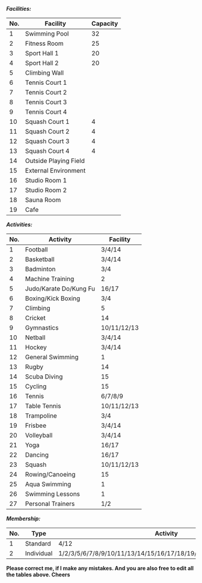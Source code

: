 ***Facilities:***

| No. | Facility | Capacity |
| ------ | ------ | ------ |
| 1 | Swimming Pool | 32 |
| 2 | Fitness Room | 25 |
| 3 | Sport Hall 1 | 20 |
| 4 | Sport Hall 2 | 20 |
| 5 | Climbing Wall |
| 6 | Tennis Court 1 | 
| 7 | Tennis Court 2 |
| 8 | Tennis Court 3 | 
| 9 | Tennis Court 4 |
| 10 | Squash Court 1 | 4 |
| 11 | Squash Court 2 | 4 | 
| 12 | Squash Court 3 | 4 | 
| 13 | Squash Court 4 | 4 | 
| 14 | Outside Playing Field | 
| 15 | External Environment | 
| 16 | Studio Room 1 | 
| 17 | Studio Room 2 | 
| 18 | Sauna Room | 
| 19 | Cafe | 


***Activities:***

| No. | Activity | Facility |
| ------ | ------ | ------ |
| 1 | Football | 3/4/14 |
| 2 | Basketball | 3/4/14 |
| 3 | Badminton | 3/4 |
| 4 | Machine Training | 2 |
| 5 | Judo/Karate Do/Kung Fu | 16/17 |
| 6 | Boxing/Kick Boxing | 3/4 |
| 7 | Climbing | 5 |
| 8 | Cricket | 14 |
| 9 | Gymnastics | 10/11/12/13 |
| 10 | Netball | 3/4/14 |
| 11 | Hockey | 3/4/14 | 
| 12 | General Swimming | 1 | 
| 13 | Rugby | 14 | 
| 14 | Scuba Diving | 15 |
| 15 | Cycling | 15 |
| 16 | Tennis | 6/7/8/9 |
| 17 | Table Tennis | 10/11/12/13 |
| 18 | Trampoline | 3/4 |
| 19 | Frisbee | 3/4/14 |
| 20 | Volleyball | 3/4/14 |
| 21 | Yoga | 16/17 |
| 22 | Dancing | 16/17 |
| 23 | Squash | 10/11/12/13 |
| 24 | Rowing/Canoeing | 15 |
| 25 | Aqua Swimming | 1 |
| 26 | Swimming Lessons | 1 |
| 27 | Personal Trainers | 1/2 |


***Membership:***

| No. | Type | Activity | Facility |
| ------ | ------ | ------ | ------ |
| 1 | Standard | 4/12 | 16 |
| 2 | Individual | 1/2/3/5/6/7/8/9/10/11/13/14/15/16/17/18/19/20/21/22/23/24/25/26/27 |

**Please correct me, if I make any mistakes.
And you are also free to edit all the tables above.
Cheers**